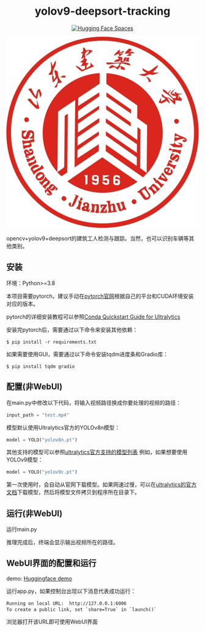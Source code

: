 <div align="center">
<h1> yolov9-deepsort-tracking </h1>

[![Hugging Face Spaces](https://img.shields.io/badge/%F0%9F%A4%97%20Hugging%20Face-Spaces-blue)](https://huggingface.co/spaces/KdaiP/yolov8-deepsort-tracking)
</div>

![示例图片](./sdjzu.jpg)

opencv+yolov9+deepsort的建筑工人检测与跟踪。当然，也可以识别车辆等其他类别。



## 安装
环境：Python>=3.8

本项目需要pytorch，建议手动在[pytorch官网](https://pytorch.org/get-started/locally/)根据自己的平台和CUDA环境安装对应的版本。

pytorch的详细安装教程可以参照[Conda Quickstart Guide for Ultralytics](https://docs.ultralytics.com/guides/conda-quickstart/)

安装完pytorch后，需要通过以下命令来安装其他依赖：

```shell
$ pip install -r requirements.txt
```

如果需要使用GUI，需要通过以下命令安装tqdm进度条和Gradio库：

```shell
$ pip install tqdm gradio
```


## 配置(非WebUI)

在main.py中修改以下代码，将输入视频路径换成你要处理的视频的路径：

```python
input_path = "test.mp4"
```

模型默认使用Ultralytics官方的YOLOv8n模型：

```python
model = YOLO("yolov8n.pt")
```

其他支持的模型可以参照[ultralytics官方支持的模型列表](https://docs.ultralytics.com/models/)
例如，如果想要使用YOLOv9模型：

```python
model = YOLO("yolov9c.pt")
```

第一次使用时，会自动从官网下载模型。如果网速过慢，可以在[ultralytics的官方文档](https://docs.ultralytics.com/tasks/detect/)下载模型，然后将模型文件拷贝到程序所在目录下。

## 运行(非WebUI)

运行main.py

推理完成后，终端会显示输出视频所在的路径。

## WebUI界面的配置和运行

demo: [Huggingface demo](https://huggingface.co/spaces/KdaiP/yolov8-deepsort-tracking)


运行app.py，如果控制台出现以下消息代表成功运行：
```shell
Running on local URL:  http://127.0.0.1:6006
To create a public link, set `share=True` in `launch()`
```

浏览器打开该URL即可使用WebUI界面


